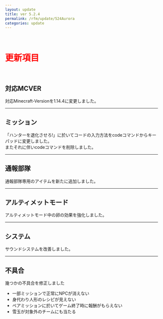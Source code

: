 ```yaml
---
layout: update
title: ver 5.2.4
permalink: /rfm/update/524Aurora
categories: update
---
```



<br>
<h1 id="1"><font color="red">更新項目</font></h1><br>



## <span class="red-badge">対応MCVER</span>       
対応Minecraft-Versionを1.14.4に変更しました。  
  
  
-----------------------------------------------------   
## <span class="green-badge">ミッション</span>          

「ハンターを退化させろ!」に於いてコードの入力方法をcodeコマンドからキーパッドに変更しました。  
またそれに伴いcodeコマンドを削除しました。  


-----------------------------------------------------  
## <span class="green-badge">通報部隊</span>     

通報部隊専用のアイテムを新たに追加しました。  
  
-----------------------------------------------------  
## <span class="green-badge">アルティメットモード</span>     

アルティメットモード中の卵の効果を強化しました。  
  
-----------------------------------------------------  
## <span class="yellow-badge">システム</span>      
サウンドシステムを改善しました。    
  
-----------------------------------------------------  
## <span class="yellow-badge">不具合</span>      
幾つかの不具合を修正しました   
+ 一部ミッションで正常にNPCが消えない  
+ 身代わり人形のレシピが見えない  
+ ペアミッションに於いてゲーム終了時に報酬がもらえない  
+ 雪玉が対象外のチームにも当たる  





